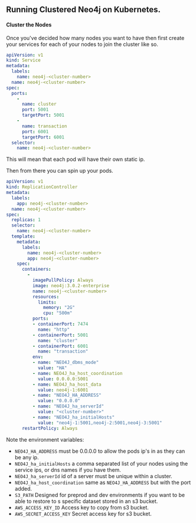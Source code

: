 ## Running Clustered Neo4j on Kubernetes.

#### Cluster the Nodes

Once you've decided how many nodes you want to have then first create your services for each of your nodes to join the cluster like so.

```yaml
apiVersion: v1
kind: Service
metadata:
  labels:
    name: neo4j-<cluster-number>
  name: neo4j-<cluster-number>
spec:
  ports:
    -
      name: cluster
      port: 5001
      targetPort: 5001
    -
      name: transaction
      port: 6001
      targetPort: 6001
  selector:
    name: neo4j-<cluster-number>
```

This will mean that each pod will have their own static ip.

Then from there you can spin up your pods. 

```yaml
apiVersion: v1
kind: ReplicationController
metadata:
  labels:
    app: neo4j-<cluster-number>
  name: neo4j-<cluster-number>
spec:
  replicas: 1
  selector:
    name: neo4j-<cluster-number>
  template:
    metadata:
      labels:
        name: neo4j-<cluster-number>
        app: neo4j-<cluster-number>
    spec:
      containers:
        -
          imagePullPolicy: Always
          image: neo4j:3.0.2-enterprise
          name: neo4j-<cluster-number>
          resources:
            limits:
              memory: "2G"
              cpu: "500m"
          ports:
          - containerPort: 7474
            name: "http"
          - containerPort: 5001
            name: "cluster"
          - containerPort: 6001
            name: "transaction"
          env:
          - name: "NEO4J_dbms_mode"
            value: "HA"
          - name: NEO4J_ha_host_coordination
            value: 0.0.0.0:5001
          - name: NEO4J_ha_host_data
            value: neo4j-1:6001
          - name: "NEO4J_HA_ADDRESS"
            value: "0.0.0.0"
          - name: "NEO4J_ha_serverId"
            value: "<cluster-number>"
          - name: "NEO4J_ha_initialHosts"
            value: "neo4j-1:5001,neo4j-2:5001,neo4j-3:5001"
      restartPolicy: Always
```


Note the environment variables:

* `NEO4J_HA_ADDRESS` must be 0.0.0.0 to allow the pods ip's in as they can be any ip. 
* `NEO4J_ha_initialHosts` a comma separated list of your nodes using the service ips, or dns names if you have them.
* `NEO4J_ha_serverId` id of a server must be unique within a cluster.
* `NEO4J_ha_host_coordination` same as `NEO4J_HA_ADDRESS` but with the port added.
* `S3_PATH` Designed for preprod and dev environments if you want to be able to restore to s specific dataset stored in an s3 bucket.
* `AWS_ACCESS_KEY_ID` Access key to copy from s3 bucket.
* `AWS_SECRET_ACCESS_KEY` Secret access key for s3 bucket.
